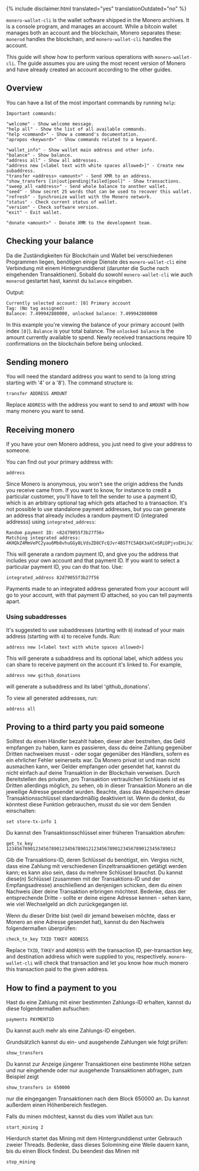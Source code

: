 {% include disclaimer.html translated="yes" translationOutdated="no" %}

`monero-wallet-cli` is the wallet software shipped in the Monero
archives. It is a console program, and manages an account. While a bitcoin
wallet manages both an account and the blockchain, Monero separates these:
`monerod` handles the blockchain, and `monero-wallet-cli` handles the
account.

This guide will show how to perform various operations with
`monero-wallet-cli`. The guide assumes you are using the most recent version
of Monero and have already created an account according to the other guides.

## Overview

You can have a list of the most important commands by running `help`:

```
Important commands:

"welcome" - Show welcome message.
"help all" - Show the list of all available commands.
"help <command>" - Show a command's documentation.
"apropos <keyword>" - Show commands related to a keyword.

"wallet_info" - Show wallet main address and other info.
"balance" - Show balance.
"address all" - Show all addresses.
"address new [<label text with white spaces allowed>]" - Create new subaddress.
"transfer <address> <amount>" - Send XMR to an address.
"show_transfers [in|out|pending|failed|pool]" - Show transactions.
"sweep_all <address>" - Send whole balance to another wallet.
"seed" - Show secret 25 words that can be used to recover this wallet.
"refresh" - Synchronize wallet with the Monero network.
"status" - Check current status of wallet.
"version" - Check software version.
"exit" - Exit wallet.

"donate <amount>" - Donate XMR to the development team.
```

## Checking your balance

Da die Zuständigkeiten für Blockchain und Wallet bei verschiedenen
Programmen liegen, benötigen einige Dienste des `monero-wallet-cli` eine
Verbindung mit einem Hintergrunddienst (darunter die Suche nach eingehenden
Transaktionen).  Sobald du sowohl `monero-wallet-cli` wie auch `monerod`
gestartet hast, kannst du `balance` eingeben.

Output:

```
Currently selected account: [0] Primary account
Tag: (No tag assigned)
Balance: 7.499942880000, unlocked balance: 7.499942880000
```

In this example you're viewing the balance of your primary account (with
index `[0]`). `Balance` is your total balance. The `unlocked balance` is the
amount currently available to spend. Newly received transactions require 10
confirmations on the blockchain before being unlocked.

## Sending monero

You will need the standard address you want to send to (a long string
starting with '4' or a '8'). The command structure is:

```
transfer ADDRESS AMOUNT
```

Replace `ADDRESS` with the address you want to send to and `AMOUNT` with how
many monero you want to send.

## Receiving monero

If you have your own Monero address, you just need to give your address to
someone.

You can find out your primary address with:

```
address
```

Since Monero is anonymous, you won't see the origin address the funds you
receive came from. If you want to know, for instance to credit a particular
customer, you'll have to tell the sender to use a payment ID, which is an
arbitrary optional tag which gets attached to a transaction. It's not
possible to use standalone payment addresses, but you can generate an
address that already includes a random payment ID (integrated addresss)
using `integrated_address`:

```
Random payment ID: <82d79055f3b27f56>
Matching integrated address: 4KHQkZ4MmVePC2yau6Mb8vhuGGy8LVdsZD8CFcQJvr4BSTfC5AQX3aXCn5RiDPjvsEHiJu1TC1ybR8pRTCbZM5bhTrAD3HDwWMtAn1K7nV
```

This will generate a random payment ID, and give you the address that
includes your own account and that payment ID. If you want to select a
particular payment ID, you can do that too. Use:

```
integrated_address 82d79055f3b27f56
```

Payments made to an integrated address generated from your account will go
to your account, with that payment ID attached, so you can tell payments
apart.

### Using subaddresses

It's suggested to use subaddresses (starting with `8`) instead of your main
address (starting with `4`) to receive funds. Run:

```
address new [<label text with white spaces allowed>]
```

This will generate a subaddress and its optional label, which addess you can
share to receive payment on the account it's linked to.  For example,

```
address new github_donations
```

will generate a subaddress and its label 'github_donations'.

To view all generated addresses, run:

```
address all
```

## Proving to a third party you paid someone

Solltest du einen Händler bezahlt haben, dieser aber bestreiten, das Geld
empfangen zu haben, kann es passieren, dass du deine Zahlung gegenüber
Dritten nachweisen musst - oder sogar gegenüber des Händlers, sofern es ein
ehrlicher Fehler seinerseits war. Da Monero privat ist und man nicht
ausmachen kann, wer Gelder empfangen oder gesendet hat, kannst du nicht
einfach auf deine Transaktion in der Blockchain verweisen. Durch
Bereitstellen des privaten, pro Transaktion vertraulichen Schlüssels ist es
Dritten allerdings möglich, zu sehen, ob in dieser Transaktion Monero an die
jeweilige Adresse gesendet wurden. Beachte, dass das Abspeichern dieser
Transaktionsschlüssel standardmäßig deaktiviert ist. Wenn du denkst, du
könntest diese Funktion gebrauchen, musst du sie vor dem Senden einschalten:

```
set store-tx-info 1
```

Du kannst den Transaktionsschlüssel einer früheren Transaktion abrufen:

```
get_tx_key 1234567890123456789012345678901212345678901234567890123456789012
```

Gib die Transaktions-ID, deren Schlüssel du benötigst, ein. Vergiss nicht,
dass eine Zahlung mit verschiedenen Einzeltransaktionen getätigt werden
kann; es kann also sein, dass du mehrere Schlüssel brauchst. Du kannst
diese(n) Schlüssel (zusammen mit der Transaktions-ID und der
Empfangsadresse) anschließend an denjenigen schicken, dem du einen Nachweis
über deine Transaktion erbringen möchtest. Bedenke, dass der entsprechende
Dritte - sollte er deine eigene Adresse kennen - sehen kann, wie viel
Wechselgeld an dich zurückgegangen ist.

Wenn du dieser Dritte bist (weil dir jemand beweisen möchte, dass er Monero
an eine Adresse gesendet hat), kannst du den Nachweis folgendermaßen
überprüfen:

```
check_tx_key TXID TXKEY ADDRESS
```

Replace `TXID`, `TXKEY` and `ADDRESS` with the transaction ID,
per-transaction key, and destination address which were supplied to you,
respectively. `monero-wallet-cli` will check that transaction and let you
know how much monero this transaction paid to the given address.

## How to find a payment to you

Hast du eine Zahlung mit einer bestimmten Zahlungs-ID erhalten, kannst du
diese folgendermaßen aufsuchen:

```
payments PAYMENTID
```

Du kannst auch mehr als eine Zahlungs-ID eingeben.

Grundsätzlich kannst du ein- und ausgehende Zahlungen wie folgt prüfen:

```
show_transfers
```

Du kannst zur Anzeige jüngerer Transaktionen eine bestimmte Höhe setzen und
nur eingehende oder nur ausgehende Transaktionen abfragen, zum Beispiel
zeigt

```
show_transfers in 650000
```

nur die eingegangen Transaktionen nach dem Block 650000 an. Du kannst
außerdem einen Höhenbereich festlegen.

Falls du minen möchtest, kannst du dies vom Wallet aus tun:

```
start_mining 2
```

Hierdurch startet das Mining mit dem Hintergrunddienst unter Gebrauch zweier
Threads. Bedenke, dass dieses Solomining eine Weile dauern kann, bis du
einen Block findest. Du beendest das Minen mit

```
stop_mining
```
